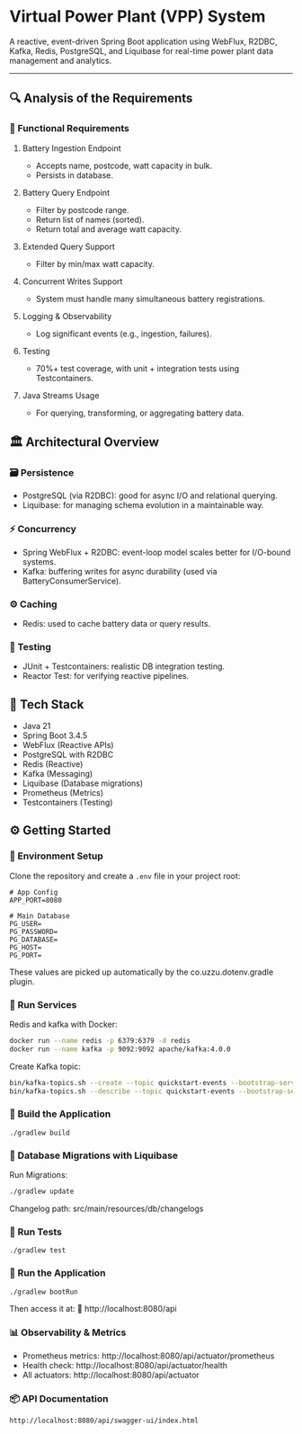 # Virtual Power Plant (VPP) System

A reactive, event-driven Spring Boot application using WebFlux, R2DBC, Kafka, Redis, PostgreSQL, and Liquibase for real-time power plant data management and analytics.

---

## 🔍 Analysis of the Requirements
### 🧩 Functional Requirements
1. Battery Ingestion Endpoint
   - Accepts name, postcode, watt capacity in bulk.
   - Persists in database.

2. Battery Query Endpoint
    - Filter by postcode range.
    - Return list of names (sorted).
    - Return total and average watt capacity.

3. Extended Query Support
   - Filter by min/max watt capacity.

4. Concurrent Writes Support
   - System must handle many simultaneous battery registrations.

5. Logging & Observability
   - Log significant events (e.g., ingestion, failures).

6. Testing
   - 70%+ test coverage, with unit + integration tests using Testcontainers.

7. Java Streams Usage
   - For querying, transforming, or aggregating battery data.


## 🏛 Architectural Overview

###
### 🗃️ Persistence
- PostgreSQL (via R2DBC): good for async I/O and relational querying.
- Liquibase: for managing schema evolution in a maintainable way.

### ⚡ Concurrency
- Spring WebFlux + R2DBC: event-loop model scales better for I/O-bound systems.
- Kafka: buffering writes for async durability (used via BatteryConsumerService).

### ⚙️ Caching
- Redis: used to cache battery data or query results.

### 🧪 Testing
- JUnit + Testcontainers: realistic DB integration testing.
- Reactor Test: for verifying reactive pipelines.

## 🚀 Tech Stack

- Java 21
- Spring Boot 3.4.5
- WebFlux (Reactive APIs)
- PostgreSQL with R2DBC
- Redis (Reactive)
- Kafka (Messaging)
- Liquibase (Database migrations)
- Prometheus (Metrics)
- Testcontainers (Testing)

## ⚙️ Getting Started
### 🌱 Environment Setup
Clone the repository and create a `.env` file in your project root:

```env
# App Config
APP_PORT=8080

# Main Database
PG_USER=
PG_PASSWORD=
PG_DATABASE=
PG_HOST=
PG_PORT=
```

These values are picked up automatically by the co.uzzu.dotenv.gradle plugin.

### 🐬 Run Services
Redis and kafka with Docker:
```bash
docker run --name redis -p 6379:6379 -d redis
docker run --name kafka -p 9092:9092 apache/kafka:4.0.0  
```
Create Kafka topic:
```bash
bin/kafka-topics.sh --create --topic quickstart-events --bootstrap-server localhost:9092
bin/kafka-topics.sh --describe --topic quickstart-events --bootstrap-server localhost:9092
```

### 🐘 Build the Application

```
./gradlew build
```

###  🧬 Database Migrations with Liquibase

Run Migrations:
```bash
./gradlew update
```
Changelog path: src/main/resources/db/changelogs

### 🧪 Run Tests

```
./gradlew test
```

### 🚀 Run the Application
```bash
./gradlew bootRun
```
Then access it at:
📍 http://localhost:8080/api


###  📊 Observability & Metrics
- Prometheus metrics: http://localhost:8080/api/actuator/prometheus
- Health check: http://localhost:8080/api/actuator/health
- All actuators: http://localhost:8080/api/actuator

### 📦 API Documentation 
```bash
http://localhost:8080/api/swagger-ui/index.html
```

